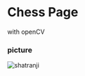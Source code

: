 # Chess Page
with openCV


### picture
![shatranji](https://user-images.githubusercontent.com/79134287/139391684-d8f1f692-d7f1-415f-8c7d-815c80bca49c.jpg)
